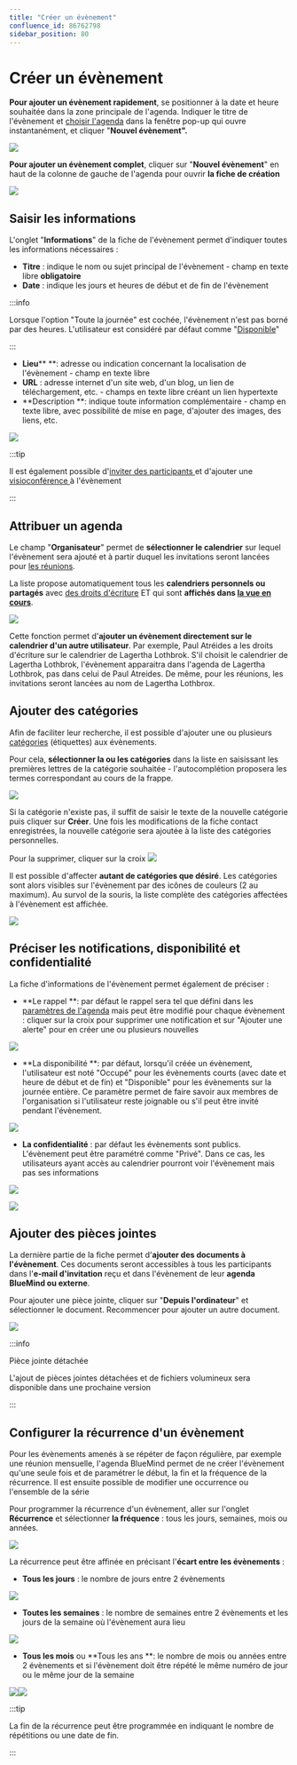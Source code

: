 ```yaml
---
title: "Créer un évènement"
confluence_id: 86762798
sidebar_position: 80
---
```

# Créer un évènement


**Pour ajouter un évènement rapidement**, se positionner à la date et heure souhaitée dans la zone principale de l'agenda. Indiquer le titre de l'évènement et [choisir l'agenda](#Creerunevenement-agenda) dans la fenêtre pop-up qui ouvre instantanément, et cliquer "**Nouvel évènement".**

![](../../attachments/86762798/86762816.png)


**Pour ajouter un évènement complet**, cliquer sur "**Nouvel évènement**" en haut de la colonne de gauche de l'agenda pour ouvrir **la fiche de création**

![](../../attachments/86762798/86762815.png)


## Saisir les informations

L'onglet "**Informations**" de la fiche de l'évènement permet d'indiquer toutes les informations nécessaires :

- **Titre** : indique le nom ou sujet principal de l'évènement - champ en texte libre **obligatoire**
- **Date** : indique les jours et heures de début et de fin de l'évènement


:::info

Lorsque l'option "Toute la journée" est cochée, l'évènement n'est pas borné par des heures. L'utilisateur est considéré par défaut comme "[Disponible](#Creerunevenement-Disponibilite)"

:::

- **Lieu**** **: adresse ou indication concernant la localisation de l'évènement - champ en texte libre
- **URL** : adresse internet d'un site web, d'un blog, un lien de téléchargement, etc. - champs en texte libre créant un lien hypertexte
- **Description **: indique toute information complémentaire - champ en texte libre, avec possibilité de mise en page, d'ajouter des images, des liens, etc. 


![](../../attachments/86762798/86762814.png)


:::tip

Il est également possible d'[inviter des participants ](https://forge.bluemind.net/confluence/pages/viewpage.action?pageId=86743986)et d'ajouter une [ visioconférence ](https://forge.bluemind.net/confluence/pages/viewpage.action?pageId=86743407)à l'évènement

:::

## Attribuer un agenda 

Le champ "**Organisateur**" permet de **sélectionner le calendrier** sur lequel l'évènement sera ajouté et à partir duquel les invitations seront lancées pour [les réunions](/Guide_de_l_utilisateur/L_agenda_4.7/Organiser_une_réunion/).

La liste propose automatiquement tous les **calendriers personnels ou partagés** avec [des droits d'écriture](https://forge.bluemind.net/confluence/display/DA/.Partager+un+calendrier+vBM-4#id-.PartageruncalendriervBM4-Partageruncalendriereninternepartageinterne) ET qui sont **affichés dans [la vue en cours](https://forge.bluemind.net/confluence/display/DA/.Afficher+plusieurs+calendriers+vBM-4)**.


![](../../attachments/86762798/86762813.png)


Cette fonction permet d'**ajouter un évènement directement sur le calendrier d'un autre utilisateur**. 
Par exemple, Paul Atréides a les droits d'écriture sur le calendrier de Lagertha Lothbrok. S'il choisit le calendrier de Lagertha Lothbrok, l'évènement apparaitra dans l'agenda de Lagertha Lothbrok, pas dans celui de Paul Atreides. De même, pour les réunions, les invitations seront lancées au nom de Lagertha Lothbrox.

## Ajouter des catégories

Afin de faciliter leur recherche, il est possible d'ajouter une ou plusieurs [catégories](https://forge.bluemind.net/confluence/pages/viewpage.action?pageId=86743569#id-.Param%C3%A9trerlecompteutilisateurvBM4-Cr%C3%A9erdescat%C3%A9gories) (étiquettes) aux évènements.

Pour cela, **sélectionner la ou les catégories** dans la liste en saisissant les premières lettres de la catégorie souhaitée - l'autocomplétion proposera les termes correspondant au cours de la frappe.

![](../../attachments/86762798/86762812.png)

Si la catégorie n'existe pas, il suffit de saisir le texte de la nouvelle catégorie puis cliquer sur **Créer**. Une fois les modifications de la fiche contact enregistrées, la nouvelle catégorie sera ajoutée à la liste des catégories personnelles.

Pour la supprimer, cliquer sur la croix ![](../../attachments/86762798/86762811.png)


Il est possible d'affecter **autant de catégories que désiré**. Les catégories sont alors visibles sur l'évènement par des icônes de couleurs (2 au maximum). Au survol de la souris, la liste complète des catégories affectées à l'évènement est affichée.

![](../../attachments/86762798/86762810.png)


## Préciser les notifications, disponibilité et confidentialité 

La fiche d'informations de l'évènement permet également de préciser :

- **Le rappel **: par défaut le rappel sera tel que défini dans les [paramètres](https://forge.bluemind.net/confluence/pages/viewpage.action?pageId=86744790)[ de l'agenda](https://forge.bluemind.net/confluence/pages/viewpage.action?pageId=86744790) mais peut être modifié pour chaque évènement : cliquer sur la croix pour supprimer une notification et sur "Ajouter une alerte" pour en créer une ou plusieurs nouvelles


![](../../attachments/86762798/86762809.png)

- **La disponibilité **: par défaut, lorsqu'il créée un évènement, l'utilisateur est noté "Occupé" pour les évènements courts (avec date et heure de début et de fin) et "Disponible" pour les évènements sur la journée entière. Ce paramètre permet de faire savoir aux membres de l'organisation si l'utilisateur reste joignable ou s'il peut être invité pendant l'évènement.


![](../../attachments/86762798/86762808.png)

- **La confidentialité** : par défaut les évènements sont publics. L'évènement peut être paramétré comme "Privé". Dans ce cas, les utilisateurs ayant accès au calendrier pourront voir l'évènement mais pas ses informations


![](../../attachments/86762798/86762807.png)

![](../../attachments/86762798/86762806.png)


## Ajouter des pièces jointes

La dernière partie de la fiche permet d'**ajouter des documents à l'évènement**. Ces documents seront accessibles à tous les participants dans l'**e-mail d'invitation** reçu et dans l'évènement de leur **agenda BlueMind ou externe**.

Pour ajouter une pièce jointe, cliquer sur "**Depuis l'ordinateur**" et sélectionner le document. Recommencer pour ajouter un autre document.

![](../../attachments/86762798/86762805.png)


:::info

Pièce jointe détachée

L'ajout de pièces jointes détachées et de fichiers volumineux sera disponible dans une prochaine version

:::


## Configurer la récurrence d'un évènement

Pour les évènements amenés à se répéter de façon régulière, par exemple une réunion mensuelle, l'agenda BlueMind permet de ne créer l'évènement qu'une seule fois et de paramétrer le début, la fin et la fréquence de la récurrence. Il est ensuite possible de modifier une occurrence ou l'ensemble de la série

Pour programmer la récurrence d'un évènement, aller sur l'onglet **Récurrence** et sélectionner **la fréquence** : tous les jours, semaines, mois ou années.


![](../../attachments/86762798/86762804.png)


La récurrence peut être affinée en précisant l'**écart entre les évènements** :

- **Tous les jours** : le nombre de jours entre 2 évènements


![](../../attachments/86762798/86762803.png)

- **Toutes les semaines** : le nombre de semaines entre 2 évènements et les jours de la semaine où l'évènement aura lieu


![](../../attachments/86762798/86762802.png)

- **Tous les mois** ou **Tous les ans **: le nombre de mois ou années entre 2 évènements et si l'évènement doit être répété le même numéro de jour ou le même jour de la semaine


![](../../attachments/86762798/86762801.png)![](../../attachments/86762798/86762800.png)


:::tip

La fin de la récurrence peut être programmée en indiquant le nombre de répétitions ou une date de fin.

:::


